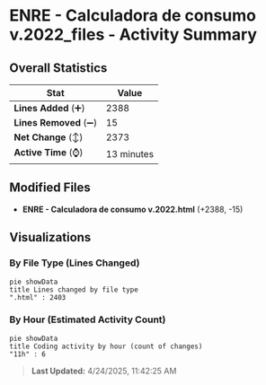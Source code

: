 # ENRE - Calculadora de consumo v.2022_files - Activity Summary 

## Overall Statistics

| Stat                   | Value                                                             |
| ---------------------- | ----------------------------------------------------------------- |
| **Lines Added** (➕)   | 2388                                          |
| **Lines Removed** (➖) | 15                                        |
| **Net Change** (↕)    | 2373                |
| **Active Time** (⌚)   | 13 minutes |


## Modified Files
- **ENRE - Calculadora de consumo v.2022.html** (+2388, -15)

## Visualizations

### By File Type (Lines Changed)

```mermaid
pie showData
title Lines changed by file type
".html" : 2403
```

### By Hour (Estimated Activity Count)

```mermaid
pie showData
title Coding activity by hour (count of changes)
"11h" : 6
```


> **Last Updated:** 4/24/2025, 11:42:25 AM